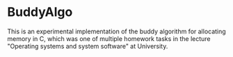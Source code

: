 # BuddyAlgo
This is an experimental implementation of the buddy algorithm for allocating memory in C, which was one of multiple homework tasks in the lecture "Operating systems and system software" at University.
